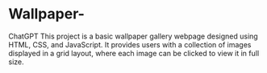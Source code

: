 # Wallpaper-
 ChatGPT This project is a basic wallpaper gallery webpage designed using HTML, CSS, and JavaScript. It provides users with a collection of images displayed in a grid layout, where each image can be clicked to view it in full size.
